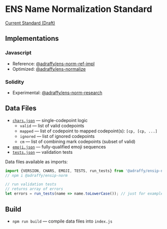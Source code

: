 # ENS Name Normalization Standard

[Current Standard (Draft)](https://github.com/adraffy/ensip-norm/draft.md)

## Implementations

### Javascript 
* Reference: [@adraffy/ens-norm-ref-impl](https://github.com/adraffy/ens-norm-ref-impl.js)
* Optimized: [@adraffy/ens-normalize](https://github.com/adraffy/ens-normalize.js)

### Solidity
* Experimental: [@adraffy/ens-norm-research](https://github.com/adraffy/ens-norm-research)

## Data Files 
* [`chars.json`](./chars.json) — single-codepoint logic
	* `valid` — list of valid codepoints
	* `mapped` — list of codepoint to mapped codepoint(s): `[cp, [cp, ...]`
	* `ignored` — list of ignored codepoints
	* `cm` — list of combining mark codepoints (subset of valid)
* [`emoji.json`](./emoji.json) — fully-qualified emoji sequences
* [`tests.json`](./tests.json) — validation tests

Data files available as imports:
```Javascript
import {VERSION, CHARS, EMOJI, TESTS, run_tests} from '@adraffy/ensip-norm'; 
// npm i @adraffy/ensip-norm

// run validation tests
// returns array of errors
let errors = run_tests(name => name.toLowerCase()); // just for example
```

## Build

* `npm run build` — compile data files into `index.js`